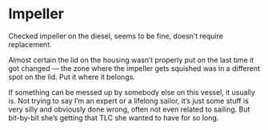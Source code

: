# Impeller

Checked impeller on the diesel, seems to be fine, doesn’t require replacement.

Almost certain the lid on the housing wasn’t properly put on the last time it got changed — the zone where the impeller gets squished was in a different spot on the lid.  Put it where it belongs.

If something can be messed up by somebody else on this vessel, it usually is.  Not trying to say I’m an expert or a lifelong sailor, it’s just some stuff is very silly and obviously done wrong, often not even related to sailing.  But bit-by-bit she’s getting that TLC she wanted to have for so long.
